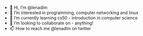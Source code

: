 - 👋 Hi, I’m @lenadlm
- 👀 I’m interested in programming, computer networking and linux
- 🌱 I’m currently learning cs50 - introduction in computer science
- 💞️ I’m looking to collaborate on - anything!
- 📫 How to reach me @lenadlm on twitter

<!---
lenadlm/lenadlm is a ✨ special ✨ repository because its `README.md` (this file) appears on your GitHub profile.
You can click the Preview link to take a look at your changes.
--->
